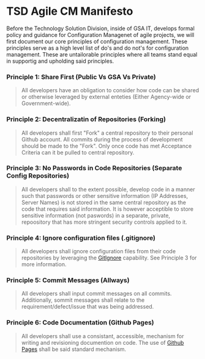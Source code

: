 # TSD Agile CM Manifesto
Before the Technology Solution Division, inside of GSA IT, develops formal policy and guidance for Configuration Managenet of agile projects, we will first document our core principles of configuration management. These principles serve as a high level list of do's and do not's for configuration management. These are untailorable principles where all teams stand equal in supportig and upholding said principles.

### Principle 1: Share First (Public Vs GSA Vs Private)
> All developers have an obligation to consider how code can be shared or otherwise leveraged by external enteties (Either Agency-wide or Government-wide).

### Principle 2: Decentralizatin of Repositories (Forking)
> All developers shall first "Fork" a central repository to their personal Github account. All commits during the process of development should be made to the "Fork". Only once code has met Acceptance Criteria can it be pulled to central repository.

### Principle 3: No Passwords in Code Repositories (Separate Config Repositories)
> All developers shall to the extent possible, develop code in a manner such that passwords or other sensitive information (IP Addresses, Server Names) is not stored in the same central repository as the code that requires said information. It is however acceptible to store sensitive information (not paswords) in a separate, private, repoository that has more stringent security controls applied to it.

### Principle 4: Ignore configuration files (.gitignore)
> All developers shall ignore configuration files from their code repositories by leveraging the [GitIgnore](http://git-scm.com/docs/gitignore) capability. See Principle 3 for more information.

### Principle 5: Commit Messages (Allways)
> All developers shall input commit messages on all commits. Additionally, sommit messages shall relate to the requirement/defect/issue that was being addressed.

### Principle 6: Code Documentation (Github Pages)
> All developers shall use a consistant, accessible, mechanism for writing and revisioning documention on code. The use of [Github Pages](https://pages.github.com/) shall be said standard mechanism.



